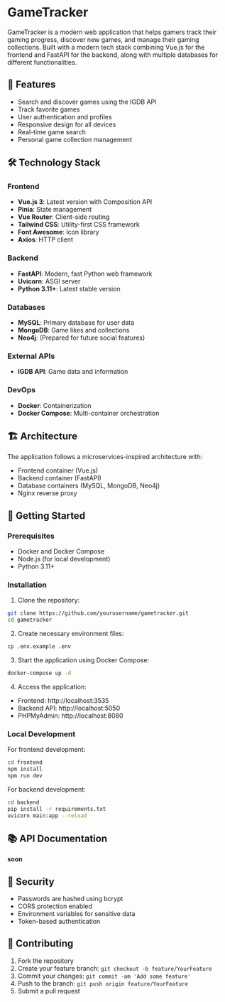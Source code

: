 # GameTracker

GameTracker is a modern web application that helps gamers track their gaming progress, discover new games, and manage their gaming collections. Built with a modern tech stack combining Vue.js for the frontend and FastAPI for the backend, along with multiple databases for different functionalities.

## 🚀 Features

- Search and discover games using the IGDB API
- Track favorite games
- User authentication and profiles
- Responsive design for all devices
- Real-time game search
- Personal game collection management

## 🛠️ Technology Stack

### Frontend
- **Vue.js 3**: Latest version with Composition API
- **Pinia**: State management
- **Vue Router**: Client-side routing
- **Tailwind CSS**: Utility-first CSS framework
- **Font Awesome**: Icon library
- **Axios**: HTTP client

### Backend
- **FastAPI**: Modern, fast Python web framework
- **Uvicorn**: ASGI server
- **Python 3.11+**: Latest stable version

### Databases
- **MySQL**: Primary database for user data
- **MongoDB**: Game likes and collections
- **Neo4j**: (Prepared for future social features)

### External APIs
- **IGDB API**: Game data and information

### DevOps
- **Docker**: Containerization
- **Docker Compose**: Multi-container orchestration

## 🏗️ Architecture

The application follows a microservices-inspired architecture with:
- Frontend container (Vue.js)
- Backend container (FastAPI)
- Database containers (MySQL, MongoDB, Neo4j)
- Nginx reverse proxy

## 🚦 Getting Started

### Prerequisites
- Docker and Docker Compose
- Node.js (for local development)
- Python 3.11+

### Installation

1. Clone the repository:
```bash
git clone https://github.com/yourusername/gametracker.git
cd gametracker
```

2. Create necessary environment files:
```bash
cp .env.example .env
```

3. Start the application using Docker Compose:
```bash
docker-compose up -d
```

4. Access the application:
- Frontend: http://localhost:3535
- Backend API: http://localhost:5050
- PHPMyAdmin: http://localhost:8080

### Local Development

For frontend development:
```bash
cd frontend
npm install
npm run dev
```

For backend development:
```bash
cd backend
pip install -r requirements.txt
uvicorn main:app --reload
```

## 📚 API Documentation

**soon**

## 🔐 Security

- Passwords are hashed using bcrypt
- CORS protection enabled
- Environment variables for sensitive data
- Token-based authentication

## 🤝 Contributing

1. Fork the repository
2. Create your feature branch: `git checkout -b feature/YourFeature`
3. Commit your changes: `git commit -am 'Add some feature'`
4. Push to the branch: `git push origin feature/YourFeature`
5. Submit a pull request

